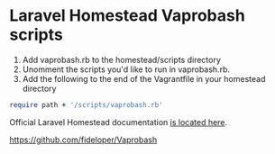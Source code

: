 # Laravel Homestead Vaprobash scripts

1. Add vaprobash.rb to the homestead/scripts directory
2. Unomment the scripts you'd like to run in vaprobash.rb.
3. Add the following to the end of the Vagrantfile in your homestead directory

```ruby 
require path + '/scripts/vaprobash.rb' 
```

Official Laravel Homestead documentation [is located here](http://laravel.com/docs/homestead?version=4.2).

https://github.com/fideloper/Vaprobash
